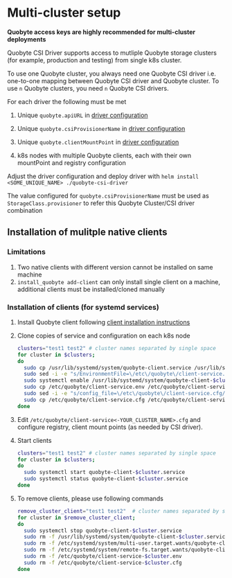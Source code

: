 # Multi-cluster setup

**Quobyte access keys are highly recommended for multi-cluster deployments**

Quobyte CSI Driver supports access to mutliple Quobyte storage clusters
 (for example, production and testing) from single k8s cluster.

To use one Quobyte cluster, you always need one Quobyte CSI driver
 i.e. one-to-one mapping between Quobyte CSI driver and Quobyte cluster.
  To use `n` Quobyte clusters, you need `n` Quobyte CSI drivers.

For each driver the following must be met

1. Unique `quobyte.apiURL` in [driver configuration](../quobyte-csi-driver/values.yaml)

2. Unique `quobyte.csiProvisionerName` in [driver configuration](../quobyte-csi-driver/values.yaml)

3. Unique `quobyte.clientMountPoint` in [driver configuration](../quobyte-csi-driver/values.yaml)

4. k8s nodes with multiple Quobyte clients, each with their own mountPoint and registry configuration

Adjust the driver configuration and deploy driver with `helm install <SOME_UNIQUE_NAME> ./quobyte-csi-driver`

The value configured for `quobyte.csiProvisionerName` must be used as `StorageClass.provisioner` to refer
 this Quobyte Cluster/CSI driver combination

## Installation of mulitple native clients

### Limitations

  1. Two native clients with different version cannot be installed on same machine
  2. `install_quobyte add-client` can only install single client on a machine, additional
    clients must be installed/cloned manually
  
### Installation of clients (for systemd services)

1. Install Quobyte client following [client installation instructions](deploy_clients.md)

2. Clone copies of service and configuration on each k8s node

    ```bash
    clusters="test1 test2" # cluster names separated by single space
    for cluster in $clusters;
    do
      sudo cp /usr/lib/systemd/system/quobyte-client.service /usr/lib/systemd/system/quobyte-client-$cluster.service
      sudo sed -i -e "s/EnvironmentFile=\/etc\/quobyte\/client-service.env/EnvironmentFile=\/etc\/quobyte\/client-service-${cluster}.env/g" /usr/lib/systemd/system/quobyte-client-$cluster.service
      sudo systemctl enable /usr/lib/systemd/system/quobyte-client-$cluster.service
      sudo cp /etc/quobyte/client-service.env /etc/quobyte/client-service-$cluster.env
      sudo sed -i -e "s/config_file=\/etc\/quobyte\/client-service.cfg/config_file=\/etc\/quobyte\/client-service-$cluster.cfg/g" /etc/quobyte/client-service-$cluster.env
      sudo cp /etc/quobyte/client-service.cfg /etc/quobyte/client-service-$cluster.cfg
    done
    ```

3. Edit `/etc/quobyte/client-service<-YOUR_CLUSTER_NAME>.cfg` and configure registry, client mount points (as needed by CSI driver).

4. Start clients

    ```bash
    clusters="test1 test2" # cluster names separated by single space
    for cluster in $clusters;
    do
      sudo systemctl start quobyte-client-$cluster.service
      sudo systemctl status quobyte-client-$cluster.service
    done
    ```

5. To remove clients, please use following commands

    ```bash
    remove_cluster_client="test1 test2"  # cluster names separated by single space
    for cluster in $remove_cluster_client;
    do
      sudo systemctl stop quobyte-client-$cluster.service
      sudo rm -f /usr/lib/systemd/system/quobyte-client-$cluster.service
      sudo rm -f /etc/systemd/system/multi-user.target.wants/quobyte-client-$cluster.service
      sudo rm -f /etc/systemd/system/remote-fs.target.wants/quobyte-client-$cluster.service
      sudo rm -f /etc/quobyte/client-service-$cluster.env
      sudo rm -f /etc/quobyte/client-service-$cluster.cfg
    done
    ```
